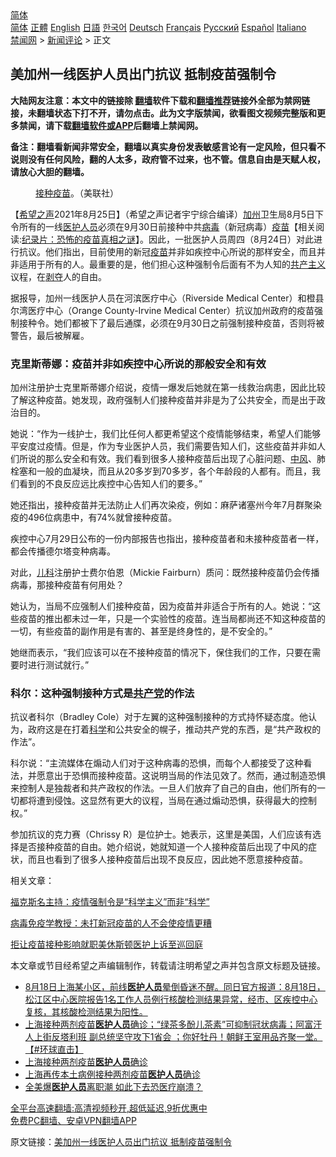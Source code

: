  <!-- 面包屑导航 --> <div class="breadcrumb"><!-- GTranslate: https://gtranslate.io/ -->  <div class="switcher notranslate">  <div class="selected">  <a href="#" onclick="return false;"> 简体</a>  </div>  <div class="option">  <a href="https://www.bannedbook.org" onclick="doGTranslate('zh-CN|zh-CN');jQuery('div.switcher div.selected a').html(jQuery(this).html());return false;" title="简体中文" class="nturl selected"> 简体</a>  <a href="https://www.bannedbook.org/zh-tw/" onclick="doGTranslate('zh-CN|zh-TW');jQuery('div.switcher div.selected a').html(jQuery(this).html());return false;" title="繁體中文" class="nturl"> 正體</a>  <a href="https://www.bannedbook.org/en/" onclick="doGTranslate('zh-CN|en');jQuery('div.switcher div.selected a').html(jQuery(this).html());return false;" title="English" class="nturl"> English</a>  <a href="https://www.bannedbook.org/ja/" onclick="doGTranslate('zh-CN|ja');jQuery('div.switcher div.selected a').html(jQuery(this).html());return false;" title="日本語" class="nturl"> 日語</a>  <a href="https://www.bannedbook.org/ko/" onclick="doGTranslate('zh-CN|ko');jQuery('div.switcher div.selected a').html(jQuery(this).html());return false;" title="한국어" class="nturl"> 한국어</a>  <a href="https://www.bannedbook.org/de/" onclick="doGTranslate('zh-CN|de');jQuery('div.switcher div.selected a').html(jQuery(this).html());return false;" title="Deutsch" class="nturl"> Deutsch</a>  <a href="https://www.bannedbook.org/fr/" onclick="doGTranslate('zh-CN|fr');jQuery('div.switcher div.selected a').html(jQuery(this).html());return false;" title="Français" class="nturl"> Français</a>  <a href="https://www.bannedbook.org/ru/" onclick="doGTranslate('zh-CN|ru');jQuery('div.switcher div.selected a').html(jQuery(this).html());return false;" title="Русский" class="nturl"> Русский</a>  <a href="https://www.bannedbook.org/es/" onclick="doGTranslate('zh-CN|es');jQuery('div.switcher div.selected a').html(jQuery(this).html());return false;" title="Español" class="nturl"> Español</a>  <a href="https://www.bannedbook.org/it/" onclick="doGTranslate('zh-CN|it');jQuery('div.switcher div.selected a').html(jQuery(this).html());return false;" title="Italiano" class="nturl"> Italiano</a>  </div>  </div>      <div class='breadcrumb-sub'><!-- Breadcrumb NavXT 6.3.0 --> <a href="https://www.bannedbook.org/" class="home">禁闻网</a> &gt; <a href="https://www.bannedbook.org/bnews/comments/" class="category">新闻评论</a> &gt; 正文</div></div><h2>美加州一线医护人员出门抗议 抵制疫苗强制令</h2> <p class="notice"><b>大陆网友注意：本文中的链接除 <a href="https://github.com/bannedbook/fanqiang" >翻墙</a>软件下载和<a href="https://github.com/killgcd/justmysocks/blob/master/README.md">翻墙推荐</a>链接外全部为禁网链接，未翻墙状态下打不开，请勿点击。此为文字版禁闻，欲看图文视频完整版和更多禁闻，请下载<a href="https://github.com/bannedbook/fanqiang">翻墙软件或APP</a>后翻墙上禁闻网。</p><p>备注：翻墙看新闻非常安全，翻墙以真实身份发表敏感言论有一定风险，但只看不说则没有任何风险，翻的人太多，政府管不过来，也不管。信息自由是天赋人权，请放心大胆的翻墙。</b></p>  <div class="entry"> <figure> <p><figcaption><a href="https://www.bannedbook.org/bnews/tag/%E6%8E%A5%E7%A7%8D%E7%96%AB%E8%8B%97/" class="st_tag internal_tag" rel="tag" title="标签 接种疫苗 下的日志">接种疫苗</a>。（美联社）</figcaption></figure> <p>【<span class='wp_keywordlink_affiliate'><a href="https://www.soundofhope.org" title="希望之声" target="_blank">希望之声</a></span>2021年8月25日】（希望之声记者宇宁综合编译）<a href="https://www.bannedbook.org/bnews/tag/%e5%8a%a0%e5%b7%9e/" class="st_tag internal_tag" rel="tag" title="标签 加州 下的日志">加州</a>卫生局8月5日下令所有的一线<a href="https://www.bannedbook.org/bnews/tag/%E5%8C%BB%E6%8A%A4%E4%BA%BA%E5%91%98/" class="st_tag internal_tag" rel="tag" title="标签 医护人员 下的日志">医护人员</a>必须在9月30日前接种中共<a href="https://www.bannedbook.org/bnews/tag/%e7%97%85%e6%af%92/" class="st_tag internal_tag" rel="tag" title="标签 病毒 下的日志">病毒</a>（新冠病毒）<span class='wp_keywordlink'><a href="https://www.bannedbook.org/bnews/tculture/20160630/551027.html" title="疫苗" target="_blank">疫苗</a></span>【相关阅读:<a href='https://www.bannedbook.org/bnews/topimagenews/20180408/925060.html' target='_blank'>纪录片：恐怖的疫苗真相之谜</a>】。因此，一批医护人员周四（8月24日）对此进行抗议。他们指出，目前使用的新冠<a href="https://www.bannedbook.org/bnews/tag/%e7%96%ab%e8%8b%97/" class="st_tag internal_tag" rel="tag" title="标签 疫苗 下的日志">疫苗</a>并非如疾控中心所说的那样安全，而且并非适用于所有的人。最重要的是，他们担心这种强制令后面有不为人知的<span class='wp_keywordlink'><a href="https://www.bannedbook.org/forum2/topic6177.html" title="《共产主义的终极目的》" target="_blank">共产主义</a></span>议程，在<span class='wp_keywordlink'><a href="https://www.bannedbook.org/forum2/topic21.html" title="《剥夺》 黄建民 著" target="_blank">剥夺</a></span>人的自由。</p> <p>据报导，加州一线医护人员在河滨医疗中心（Riverside Medical Center）和橙县尔湾医疗中心（Orange County-Irvine Medical Center）抗议加州政府的疫苗强制接种令。她们都被下了最后通牒，必须在9月30日之前强制接种疫苗，否则将被警告，最后被解雇。</p> <h3>克里斯蒂娜：疫苗并非如疾控中心所说的那般安全和有效</h3> <p>加州注册护士克里斯蒂娜介绍说，疫情一爆发后她就在第一线救治病患，因此比较了解这种疫苗。她发现，政府强制人们接种疫苗并非是为了公共安全，而是出于政治目的。</p> <p>她说：“作为一线护士，我们比任何人都更希望这个疫情能够结束，希望人们能够平安度过疫情。但是，作为专业医护人员，我们需要告知人们，这些疫苗并非如人们所说的那么安全和有效。我们看到很多人接种疫苗后出现了心脏问题、<a href="https://www.bannedbook.org/bnews/tag/%E4%B8%AD%E9%A3%8E/" class="st_tag internal_tag" rel="tag" title="标签 中风 下的日志">中风</a>、肺栓塞和一般的血凝块，而且从20多岁到70多岁，各个年龄段的人都有。而且，我们看到的不良反应远比疾控中心告知人们的要多。”</p>  <p>她还指出，接种疫苗并无法防止人们再次染疫，例如：麻萨诸塞州今年7月群聚染疫的496位病患中，有74%就曾接种疫苗。 </p> <p>疾控中心7月29日公布的一份内部报告也指出，接种疫苗者和未接种疫苗者一样，都会传播德尔塔变种病毒。</p> <p>对此，<a href="https://www.bannedbook.org/bnews/tag/%E5%84%BF%E7%A7%91/" class="st_tag internal_tag" rel="tag" title="标签 儿科 下的日志">儿科</a>注册护士费尔伯恩（Mickie Fairburn）质问：既然接种疫苗仍会传播病毒，那接种疫苗有何用处？</p> <p>她认为，当局不应强制人们接种疫苗，因为疫苗并非适合于所有的人。她说：“这些疫苗的推出都未过一年，只是一个实验性的疫苗。连当局都尚还不知这种疫苗的一切，有些疫苗的副作用是有害的、甚至是终身性的，是不安全的。”</p>  <p>她继而表示，“我们应该可以在不接种疫苗的情况下，保住我们的工作，只要在需要时进行测试就行。”</p> <h3>科尔：这种强制接种方式是<a href="https://www.bannedbook.org/bnews/tag/%e5%85%b1%e4%ba%a7%e5%85%9a/" class="st_tag internal_tag" rel="tag" title="标签 共产党 下的日志">共产党</a>的作法</h3> <p>抗议者科尔（Bradley Cole）对于左翼的这种强制接种的方式持怀疑态度。他认为，政府这是在打着<span class='wp_keywordlink'><a href="https://www.bannedbook.org/forum11/topic309.html" title="禁片：“科学”的棍子" target="_blank">科学</a></span>和公共安全的幌子，推动共产党的东西，是“共产政权的作法”。</p> <p>科尔说：“主流媒体在煽动人们对于这种病毒的恐惧，而每个人都接受了这种看法，并愿意出于恐惧而接种疫苗。这说明当局的作法见效了。然而，通过制造恐惧来控制人是独裁者和共产政权的作法。一旦人们放弃了自己的自由，他们所有的一切都将遭到侵蚀。这显然有更大的议程，当局在通过煽动恐惧，获得最大的控制权。”</p> <p>参加抗议的克力赛（Chrissy R）是位护士。她表示，这里是美国，人们应该有选择是否接种疫苗的自由。她介绍说，她就知道一个人接种疫苗后出现了中风的症状，而且也看到了很多人接种疫苗后出现不良反应，因此她不愿意接种疫苗。 </p>  <p>相关文章：</p> <p><a data-ved="2ahUKEwjhmv2cx8vyAhValEsFHQL7BgIQFnoECAMQAQ" href="https://www.soundofhope.org/post/536996?lang=b5" ping="/url?sa=t&amp;source=web&amp;rct=j&amp;url=https://www.soundofhope.org/post/536996%3Flang%3Db5&amp;ved=2ahUKEwjhmv2cx8vyAhValEsFHQL7BgIQFnoECAMQAQ">福克斯名主持：疫情强制令是“科学主义”而非“科学”</a></p> <p><a data-ved="2ahUKEwjfiLC1x8vyAhUMOisKHaq7BKwQFnoECAwQAQ" href="https://www.soundofhope.org/post/536696" ping="/url?sa=t&amp;source=web&amp;rct=j&amp;url=https://www.soundofhope.org/post/536696&amp;ved=2ahUKEwjfiLC1x8vyAhUMOisKHaq7BKwQFnoECAwQAQ">病毒免疫学教授：未打新冠疫苗的人不会使疫情更糟</a></p> <p><a data-ved="2ahUKEwic2NP0yMvyAhWGxDgGHTYBBywQFnoECAIQAQ" href="https://www.soundofhope.org/post/515726?lang=b5" ping="/url?sa=t&amp;source=web&amp;rct=j&amp;url=https://www.soundofhope.org/post/515726%3Flang%3Db5&amp;ved=2ahUKEwic2NP0yMvyAhWGxDgGHTYBBywQFnoECAIQAQ">拒让疫苗接种影响就职美休斯顿医护上诉至巡回庭</a></p>  <p>本文章或节目经希望之声编辑制作，转载请注明希望之声并包含原文标题及链接。 </p> <ul class='op-related-articles' title='相关阅读'> <li><a href='https://www.bannedbook.org/bnews/bannedvideo/20210824/1612269.html' target='_blank'>8月18日上海某小区，前线<b>医护人员</b>晕倒昏迷不醒。同日官方报道：8月18日，松江区中心医院报告1名工作人员例行核酸检测结果异常，经市、区疾控中心复核，其核酸检测结果为阳性。</a></li> <li><a href='https://www.bannedbook.org/bnews/bannedvideo/20210819/1609283.html' target='_blank'>上海接种两剂疫苗<b>医护人员</b>确诊；“绿茶多酚儿茶素”可抑制冠状病毒；阿富汗人上街反塔利班 副总统坚守攻下1省会 ；你好牡丹！朝鲜王室用品齐聚一堂。【#环球直击】</a></li> <li><a href='https://www.bannedbook.org/bnews/bannedvideo/20210819/1609244.html' target='_blank'>上海接种两剂疫苗<b>医护人员</b>确诊</a></li> <li><a href='https://www.bannedbook.org/bnews/baitai/20210818/1608689.html' target='_blank'>上海再传本土病例接种两剂疫苗<b>医护人员</b>确诊</a></li> <li><a href='https://www.bannedbook.org/bnews/cnnews/20210815/1606566.html' target='_blank'>全美爆<b>医护人员</b>离职潮 如此下去恐医疗崩溃？</a></li> </ul> <p class="texttj"> <a href="https://github.com/bannedbook/fanqiang/wiki/V2ray%E6%9C%BA%E5%9C%BA" target="_blank">全平台高速翻墙:高清视频秒开,超低延迟,9折优惠中</a><br/> <a href="https://github.com/bannedbook/fanqiang/wiki/%E7%A6%81%E9%97%BB%E7%BD%91%E5%AE%89%E5%8D%93%E7%BF%BB%E5%A2%99%E6%96%B0%E9%97%BBAPP" target="_blank">免费PC翻墙、安卓VPN翻墙APP</a></p><p>原文链接：<a class="src_link"  href="https://www.soundofhope.org/post/538685" target="_blank">美加州一线医护人员出门抗议 抵制疫苗强制令</a></p><a name='sharetosocial'></a>  <div style="margin-bottom:5px;padding-bottom:5px;clear:both"> <div id="archive-pix-1" class="banner-ads"> <!-- AuctionX Display platform tag START --> <div id="26318x728x90x621x_ADSLOT2" clicktrack="%%CLICK_URL_ESC%%"></div> <!-- AuctionX Display platform tag END --> </div> <div id="archive-pix-2" class="banner-ads"> <!-- AuctionX Display platform tag START --> <div id="26315x300x250x621x_ADSLOT2" clicktrack="%%CLICK_URL_ESC%%"></div> <!-- AuctionX Display platform tag END --> </div> </div>  <div id="archive-pix-1" class="banner-ads"> <!-- AuctionX Display platform tag START --> <div id="26318x728x90x621x_ADSLOT3" clicktrack="%%CLICK_URL_ESC%%"></div> <!-- AuctionX Display platform tag END --> </div> </div><!--END ENTRY--> 